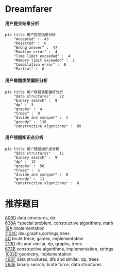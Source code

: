 # Dreamfarer

<!-- tabs:start -->



#### **用户提交结果分析**

```mermaid
pie title 用户提交结果分析
    "Accepted" :  43
    "Rejected" :  0
    "Wrong answer" :  47
    "Runtime error" :  4
    "Time limit exceeded" :  4
    "Memory limit exceeded" :  2
    "Compilation error" :  0
    "Partial" :  0
```

#### **用户做题类型偏好分析**

```mermaid
pie title 用户做题类型偏好分析
    "data structures" :  22
    "binary search" :  9
    "dp" :  3
    "graphs" :  4
    "trees" :  0
    "divide and conquer" :  1
    "greedy" :  118
    "constructive algorithms" :  89
```
#### **用户错题知识点分析**

```mermaid
pie title 用户错题知识点分析
    "data structures" :  11
    "binary search" :  9
    "dp" :  12
    "graphs" :  50
    "trees" :  5
    "divide and conquer" :  0
    "greedy" :  11
    "constructive algorithms" :  8
```



<!-- tabs:end -->
# 推荐题目
[809D](https://codeforces.com/contest/809/problem/D)		data structures,
                        dp		  
[638A](https://codeforces.com/contest/638/problem/A)		*special problem,
                        constructive algorithms,
                        math		  
[19A](https://codeforces.com/contest/19/problem/A)		implementation		  
[1104C](https://codeforces.com/contest/1104/problem/C)		dsu,graphs,sortings,trees		  
[3C](https://codeforces.com/contest/3/problem/C)		brute force,
                        games,
                        implementation		  
[219D](https://codeforces.com/contest/219/problem/D)		dfs and similar,
                        dp,
                        graphs,
                        trees		  
[672B](https://codeforces.com/contest/672/problem/B)		constructive algorithms,
                        implementation,
                        strings		  
[1032D](https://codeforces.com/contest/1032/problem/D)		geometry,
                        implementation		  
[490F](https://codeforces.com/contest/490/problem/F)		data structures,
                        dfs and similar,
                        dp,
                        trees		  
[260E](https://codeforces.com/contest/260/problem/E)		binary search,
                        brute force,
                        data structures		  
